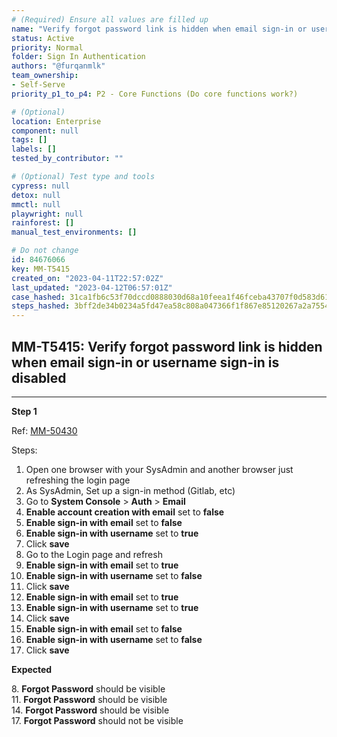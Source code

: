 ```yaml
---
# (Required) Ensure all values are filled up
name: "Verify forgot password link is hidden when email sign-in or username sign-in is disabled"
status: Active
priority: Normal
folder: Sign In Authentication
authors: "@furqanmlk"
team_ownership: 
- Self-Serve
priority_p1_to_p4: P2 - Core Functions (Do core functions work?)

# (Optional)
location: Enterprise
component: null
tags: []
labels: []
tested_by_contributor: ""

# (Optional) Test type and tools
cypress: null
detox: null
mmctl: null
playwright: null
rainforest: []
manual_test_environments: []

# Do not change
id: 84676066
key: MM-T5415
created_on: "2023-04-11T22:57:02Z"
last_updated: "2023-04-12T06:57:01Z"
case_hashed: 31ca1fb6c53f70dccd0888030d68a10feea1f46fceba43707f0d583d6177ab0a249f4367cbbb53472fe90f496359453f
steps_hashed: 3bff2de34b0234a5fd47ea58c808a047366f1f867e85120267a2a75548f9710f241beb73125d314f4cb7d72c31eaf185
---
```


<!-- (Auto-generated) Based on frontmatter's "key" and "name" -->

## MM-T5415: Verify forgot password link is hidden when email sign-in or username sign-in is disabled

---

**Step 1**

Ref: [MM-50430](https://mattermost.atlassian.net/browse/MM-50430)

Steps:

1. Open one browser with your SysAdmin and another browser just refreshing the login page
2. As SysAdmin, Set up a sign-in method (Gitlab, etc)
3. Go to **System Console** > **Auth** > **Email**
4. **Enable account creation with email** set to **false**
5. **Enable sign-in with email** set to **false**
6. **Enable sign-in with username** set to **true**
7. Click **save**
8. Go to the Login page and refresh
9. **Enable sign-in with email** set to **true**
10. **Enable sign-in with username** set to **false**
11. Click **save**
12. **Enable sign-in with email** set to **true**
13. **Enable sign-in with username** set to **true**
14. Click **save**
15. **Enable sign-in with email** set to **false**
16. **Enable sign-in with username** set to **false**
17. Click **save**

**Expected**

8\. **Forgot Password** should be visible\
11\. **Forgot Password** should be visible\
14\. **Forgot Password** should be visible\
17\. **Forgot Password** should not be visible
